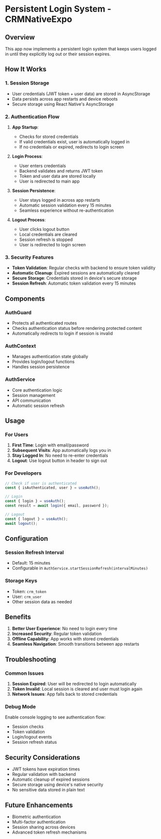 # Persistent Login System - CRMNativeExpo

## Overview
This app now implements a persistent login system that keeps users logged in until they explicitly log out or their session expires.

## How It Works

### 1. Session Storage
- User credentials (JWT token + user data) are stored in AsyncStorage
- Data persists across app restarts and device reboots
- Secure storage using React Native's AsyncStorage

### 2. Authentication Flow
1. **App Startup**: 
   - Checks for stored credentials
   - If valid credentials exist, user is automatically logged in
   - If no credentials or expired, redirects to login screen

2. **Login Process**:
   - User enters credentials
   - Backend validates and returns JWT token
   - Token and user data are stored locally
   - User is redirected to main app

3. **Session Persistence**:
   - User stays logged in across app restarts
   - Automatic session validation every 15 minutes
   - Seamless experience without re-authentication

4. **Logout Process**:
   - User clicks logout button
   - Local credentials are cleared
   - Session refresh is stopped
   - User is redirected to login screen

### 3. Security Features
- **Token Validation**: Regular checks with backend to ensure token validity
- **Automatic Cleanup**: Expired sessions are automatically cleared
- **Secure Storage**: Credentials stored in device's secure storage
- **Session Refresh**: Automatic token validation every 15 minutes

## Components

### AuthGuard
- Protects all authenticated routes
- Checks authentication status before rendering protected content
- Automatically redirects to login if session is invalid

### AuthContext
- Manages authentication state globally
- Provides login/logout functions
- Handles session persistence

### AuthService
- Core authentication logic
- Session management
- API communication
- Automatic session refresh

## Usage

### For Users
1. **First Time**: Login with email/password
2. **Subsequent Visits**: App automatically logs you in
3. **Stay Logged In**: No need to re-enter credentials
4. **Logout**: Use logout button in header to sign out

### For Developers
```javascript
// Check if user is authenticated
const { isAuthenticated, user } = useAuth();

// Login
const { login } = useAuth();
const result = await login({ email, password });

// Logout
const { logout } = useAuth();
await logout();
```

## Configuration

### Session Refresh Interval
- Default: 15 minutes
- Configurable in `AuthService.startSessionRefresh(intervalMinutes)`

### Storage Keys
- Token: `crm_token`
- User: `crm_user`
- Other session data as needed

## Benefits

1. **Better User Experience**: No need to login every time
2. **Increased Security**: Regular token validation
3. **Offline Capability**: App works with stored credentials
4. **Seamless Navigation**: Smooth transitions between app restarts

## Troubleshooting

### Common Issues
1. **Session Expired**: User will be redirected to login automatically
2. **Token Invalid**: Local session is cleared and user must login again
3. **Network Issues**: App falls back to stored credentials

### Debug Mode
Enable console logging to see authentication flow:
- Session checks
- Token validation
- Login/logout events
- Session refresh status

## Security Considerations

- JWT tokens have expiration times
- Regular validation with backend
- Automatic cleanup of expired sessions
- Secure storage using device's native security
- No sensitive data stored in plain text

## Future Enhancements

- Biometric authentication
- Multi-factor authentication
- Session sharing across devices
- Advanced token refresh mechanisms
